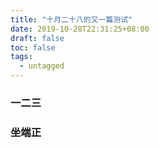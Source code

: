 ```yaml
---
title: "十月二十八的又一篇测试"
date: 2019-10-28T22:31:25+08:00
draft: false
toc: false
tags: 
  - untagged
---
```


### 一二三

### 坐端正

